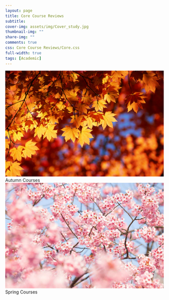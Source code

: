 ```yaml
---
layout: page
title: Core Course Reviews
subtitle: 
cover-img: assets/img/Cover_study.jpg
thumbnail-img: ""
share-img: ""
comments: true
css: Core Course Reviews/Core.css
full-width: true
tags: [Academic]
---
```


<div class="myGallery">
  <div class="item">
    <a href="/Core Course Reviews/Autumn_Core/Autumn_Core">
    <img src="/assets/img/Autumn.jpeg" />
    </a>
    <span class="caption">Autumn Courses</span>
  </div>
  
  <div class="item">
    <a href="/Core Course Reviews/Spring_Core/Spring_Core">
    <img  src="/assets/img/Spring.jpg" />
    </a>
    <span class="caption">Spring Courses</span>
  </div>
</div>
